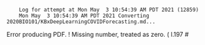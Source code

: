         Log for attempt at Mon May  3 10:54:39 AM PDT 2021 (12859)
        Mon May  3 10:54:39 AM PDT 2021 Converting 2020BIO101/KBxDeepLearningCOVIDForecasting.md...
Error producing PDF.
! Missing number, treated as zero.
<to be read again> 
                   (
l.197 \#

